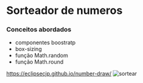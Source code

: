 # Sorteador de numeros #

### Conceitos abordados ###

* componentes boostratp
* box-sizing
* função Math.random
* função Math.round

https://eclipsecjp.github.io/number-draw/
![sortear](https://user-images.githubusercontent.com/58758617/235372957-cc792330-11e5-4467-9253-62b415aa9321.png)
